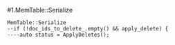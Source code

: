 #1.MemTable::Serialize

```
MemTable::Serialize
--if (!doc_ids_to_delete_.empty() && apply_delete) {
----auto status = ApplyDeletes();
```